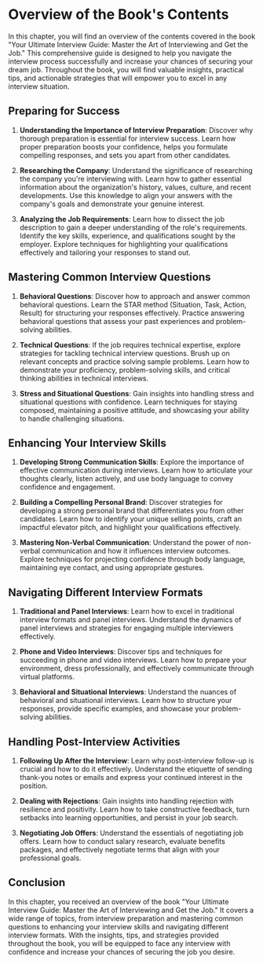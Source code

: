 Overview of the Book's Contents
==========================================

In this chapter, you will find an overview of the contents covered in the book "Your Ultimate Interview Guide: Master the Art of Interviewing and Get the Job." This comprehensive guide is designed to help you navigate the interview process successfully and increase your chances of securing your dream job. Throughout the book, you will find valuable insights, practical tips, and actionable strategies that will empower you to excel in any interview situation.

Preparing for Success
--------------------------------

1. **Understanding the Importance of Interview Preparation**: Discover why thorough preparation is essential for interview success. Learn how proper preparation boosts your confidence, helps you formulate compelling responses, and sets you apart from other candidates.

2. **Researching the Company**: Understand the significance of researching the company you're interviewing with. Learn how to gather essential information about the organization's history, values, culture, and recent developments. Use this knowledge to align your answers with the company's goals and demonstrate your genuine interest.

3. **Analyzing the Job Requirements**: Learn how to dissect the job description to gain a deeper understanding of the role's requirements. Identify the key skills, experience, and qualifications sought by the employer. Explore techniques for highlighting your qualifications effectively and tailoring your responses to stand out.

Mastering Common Interview Questions
-----------------------------------------------

1. **Behavioral Questions**: Discover how to approach and answer common behavioral questions. Learn the STAR method (Situation, Task, Action, Result) for structuring your responses effectively. Practice answering behavioral questions that assess your past experiences and problem-solving abilities.

2. **Technical Questions**: If the job requires technical expertise, explore strategies for tackling technical interview questions. Brush up on relevant concepts and practice solving sample problems. Learn how to demonstrate your proficiency, problem-solving skills, and critical thinking abilities in technical interviews.

3. **Stress and Situational Questions**: Gain insights into handling stress and situational questions with confidence. Learn techniques for staying composed, maintaining a positive attitude, and showcasing your ability to handle challenging situations.

Enhancing Your Interview Skills
------------------------------------------

1. **Developing Strong Communication Skills**: Explore the importance of effective communication during interviews. Learn how to articulate your thoughts clearly, listen actively, and use body language to convey confidence and engagement.

2. **Building a Compelling Personal Brand**: Discover strategies for developing a strong personal brand that differentiates you from other candidates. Learn how to identify your unique selling points, craft an impactful elevator pitch, and highlight your qualifications effectively.

3. **Mastering Non-Verbal Communication**: Understand the power of non-verbal communication and how it influences interview outcomes. Explore techniques for projecting confidence through body language, maintaining eye contact, and using appropriate gestures.

Navigating Different Interview Formats
-------------------------------------------------

1. **Traditional and Panel Interviews**: Learn how to excel in traditional interview formats and panel interviews. Understand the dynamics of panel interviews and strategies for engaging multiple interviewers effectively.

2. **Phone and Video Interviews**: Discover tips and techniques for succeeding in phone and video interviews. Learn how to prepare your environment, dress professionally, and effectively communicate through virtual platforms.

3. **Behavioral and Situational Interviews**: Understand the nuances of behavioral and situational interviews. Learn how to structure your responses, provide specific examples, and showcase your problem-solving abilities.

Handling Post-Interview Activities
---------------------------------------------

1. **Following Up After the Interview**: Learn why post-interview follow-up is crucial and how to do it effectively. Understand the etiquette of sending thank-you notes or emails and express your continued interest in the position.

2. **Dealing with Rejections**: Gain insights into handling rejection with resilience and positivity. Learn how to take constructive feedback, turn setbacks into learning opportunities, and persist in your job search.

3. **Negotiating Job Offers**: Understand the essentials of negotiating job offers. Learn how to conduct salary research, evaluate benefits packages, and effectively negotiate terms that align with your professional goals.

Conclusion
----------

In this chapter, you received an overview of the book "Your Ultimate Interview Guide: Master the Art of Interviewing and Get the Job." It covers a wide range of topics, from interview preparation and mastering common questions to enhancing your interview skills and navigating different interview formats. With the insights, tips, and strategies provided throughout the book, you will be equipped to face any interview with confidence and increase your chances of securing the job you desire.
